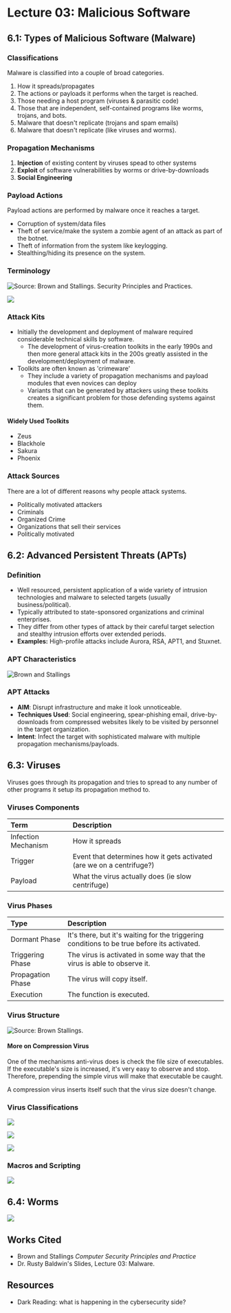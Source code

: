 # Lecture 03: Malicious Software

## 6.1: Types of Malicious Software \(Malware\)

### Classifications

Malware is classified into a couple of broad categories.

1. How it spreads/propagates
2. The actions or payloads it performs when the target is reached.
3. Those needing a host program \(viruses & parasitic code\)
4. Those that are independent, self-contained programs like worms, trojans, and bots.
5. Malware that doesn't replicate \(trojans and spam emails\)
6. Malware that doesn't replicate \(like viruses and worms\).

### Propagation Mechanisms

1. **Injection** of existing content by viruses spead to other systems
2. **Exploit** of software vulnerabilities by worms or drive-by-downloads
3. **Social Engineering**

### **Payload Actions**

Payload actions are performed by malware once it reaches a target.

* Corruption of system/data files
* Theft of service/make the system a zombie agent of an attack as part of the botnet.
* Theft of information from the system like keylogging.
* Stealthing/hiding its presence on the system.

### Terminology

![Source: Brown and Stallings. Security Principles and Practices.](../../.gitbook/assets/image%20%28558%29.png)

![](../../.gitbook/assets/image%20%28554%29.png)

### Attack Kits

* Initially the development and deployment of malware required considerable technical skills by software.
  * The development of virus-creation toolkits in the early 1990s and then more general attack kits in the 200s greatly assisted in the development/deployment of malware.
* Toolkits are often known as 'crimeware'
  * They include a variety of propagation mechanisms and payload modules that even novices can deploy
  * Variants that can be generated by attackers using these toolkits creates a significant problem for those defending systems against them.

#### Widely Used Toolkits

* Zeus
* Blackhole
* Sakura
* Phoenix

### Attack Sources

There are a lot of different reasons why people attack systems.

* Politically motivated attackers
* Criminals
* Organized Crime
* Organizations that sell their services
* Politically motivated

## 6.2: Advanced Persistent Threats \(APTs\)

### Definition

* Well resourced, persistent application of a wide variety of intrusion technologies and malware to selected targets \(usually business/political\).
* Typically attributed to state-sponsored organizations and criminal enterprises.
* They differ from other types of attack by their careful target selection and stealthy intrusion efforts over extended periods.
* **Examples:** High-profile attacks include Aurora, RSA, APT1, and Stuxnet.

### APT Characteristics

![Brown and Stallings](../../.gitbook/assets/image%20%28560%29.png)

### APT Attacks

* **AIM**: Disrupt infrastructure and make it look unnoticeable.
* **Techniques Used**: Social engineering, spear-phishing email, drive-by-downloads from compressed websites likely to be visited by personnel in the target organization.
* **Intent**: Infect the target with sophisticated malware with multiple propagation mechanisms/payloads.

## 6.3: Viruses

Viruses goes through its propagation and tries to spread to any number of other programs it setup its propagation method to.

### Viruses Components

| Term | Description |
| :--- | :--- |
| Infection Mechanism | How it spreads |
| Trigger | Event that determines how it gets activated \(are we on a centrifuge?\) |
| Payload | What the virus actually does \(ie slow centrifuge\) |

### Virus Phases

| Type | Description |
| :--- | :--- |
| Dormant Phase | It's there, but it's waiting for the triggering conditions to be true before its activated. |
| Triggering Phase | The virus is activated in some way that the virus is able to observe it. |
| Propagation Phase | The virus will copy itself. |
| Execution | The function is executed. |

### Virus Structure

![Source: Brown Stallings.](../../.gitbook/assets/image%20%28557%29.png)

#### More on Compression Virus

One of the mechanisms anti-virus does is check the file size of executables. If the executable's size is increased, it's very easy to observe and stop. Therefore, prepending the simple virus will make that executable be caught.

A compression virus inserts itself such that the virus size doesn't change.

### Virus Classifications

![](../../.gitbook/assets/image%20%28553%29.png)

![](../../.gitbook/assets/image%20%28556%29.png)

![](../../.gitbook/assets/image%20%28555%29.png)

### Macros and Scripting

![](../../.gitbook/assets/image%20%28559%29.png)

## 6.4: Worms

![](../../.gitbook/assets/image%20%28561%29.png)



## Works Cited

* Brown and Stallings _Computer Security Principles and Practice_
* Dr. Rusty Baldwin's Slides, Lecture 03: Malware.

## Resources

* Dark Reading: what is happening in the cybersecurity side?

